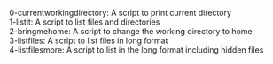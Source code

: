 0-currentworkingdirectory: A script to print current directory <br />
1-listit: A script to list files and directories <br />
2-bringmehome: A script to change the working directory to home<br/>
3-listfiles: A script to list files in long format </br>
4-listfilesmore: A script to list in the long format including hidden files <br />

